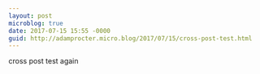```yaml
---
layout: post
microblog: true
date: 2017-07-15 15:55 -0000
guid: http://adamprocter.micro.blog/2017/07/15/cross-post-test.html
---
```

cross post test again
